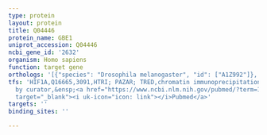 ```yaml
---
type: protein
layout: protein
title: Q04446
protein_name: GBE1
uniprot_accession: Q04446
ncbi_gene_id: '2632'
organism: Homo sapiens
function: target gene
orthologs: '[{"species": "Drosophila melanogaster", "id": ["A1Z992"]}, {"species": "Caenorhabditis elegans", "id": ["Q22137"]}, {"species": "Mus musculus", "id": ["<a href=\"/protein/q9d6y9\">Q9D6Y9</a>"]}, {"species": "Rattus norvegicus", "id": ["A0A0G2JTB2"]}, {"species": "Saccharomyces cerevisiae", "id": ["<a href=\"/protein/p32775\">P32775</a>"]}]'
tfs: 'HIF1A,Q16665,3091,HTRI; PAZAR; TRED,chromatin immunoprecipitation array; inferred
  by curator,&ensp;<a href="https://www.ncbi.nlm.nih.gov/pubmed/?term=18971253%5Buid%5D+OR+19828020%5Buid%5D+OR+22900683%5Buid%5D+OR+18971253%5Buid%5D+OR+17202159%5Buid%5D"
  target="_blank"><i uk-icon="icon: link"></i>Pubmed</a>'
targets: ''
binding_sites: ''

---
```

